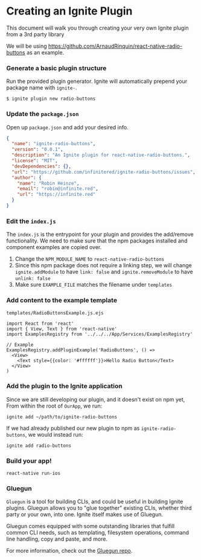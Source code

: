 # Creating an Ignite Plugin

This document will walk you through creating your very own Ignite plugin from a 3rd party library

We will be using https://github.com/ArnaudRinquin/react-native-radio-buttons as an example.

### Generate a basic plugin structure


Run the provided plugin generator. Ignite will automatically prepend your package name with `ignite-`.

```
$ ignite plugin new radio-buttons
```

### Update the `package.json`

Open up `package.json` and add your desired info.

```json
{
  "name": "ignite-radio-buttons",
  "version": "0.0.1",
  "description": "An Ignite plugin for react-native-radio-buttons.",
  "license": "MIT",
  "devDependencies": {},
  "url": "https://github.com/infinitered/ignite-radio-buttons/issues",
  "author": {
    "name": "Robin Heinze",
    "email": "robin@infinite.red",
    "url": "https://infinite.red"
  }
}
```

### Edit the `index.js`

The `index.js` is the entrypoint for your plugin and provides the add/remove functionality. We need to make sure that the npm packages installed and component examples are copied over.

1. Change the `NPM_MODULE_NAME` to `react-native-radio-buttons`
2. Since this npm package does not require a linking step, we will change `ignite.addModule` to have `link: false` and `ignite.removeModule` to have `unlink: false`
3. Make sure `EXAMPLE_FILE` matches the filename under `templates`

### Add content to the example template

`templates/RadioButtonsExample.js.ejs`

```
import React from 'react'
import { View, Text } from 'react-native'
import ExamplesRegistry from '../../../App/Services/ExamplesRegistry'

// Example
ExamplesRegistry.addPluginExample('RadioButtons', () =>
  <View>
    <Text style={{color: '#ffffff'}}>Hello Radio Button</Text>
  </View>
)
```

### Add the plugin to the Ignite application

Since we are still developing our plugin, and it doesn't exist on npm yet, From within the root of `OurApp`, we run:

```
ignite add ~/path/to/ignite-radio-buttons
```

If we had already published our new plugin to npm as `ignite-radio-buttons`, we would instead run:

```
ignite add radio-buttons
```

### Build your app!

```
react-native run-ios
```

### Gluegun

`Gluegun` is a tool for building CLIs, and could be useful in building Ignite
plugins. Gluegun allows you to "glue together" existing CLIs, whether third
party or your own, into one. Ignite itself makes use of Gluegun.

Gluegun comes equipped with some outstanding libraries that fulfill common CLI
needs, such as templating, filesystem operations, command line handling, copy
and paste, and more.

For more information, check out the [Gluegun
repo](https://github.com/infinitered/gluegun).
